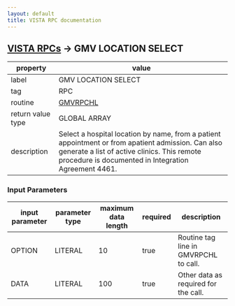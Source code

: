 ```yaml
---
layout: default
title: VISTA RPC documentation
---
```




## [VISTA RPCs](TableOfContent.md) &#8594; GMV LOCATION SELECT 

 property | value 
--- | --- 
 label | GMV LOCATION SELECT
 tag | RPC
 routine | [GMVRPCHL](http://code.osehra.org/dox/Routine_GMVRPCHL_source.html)
 return value type | GLOBAL ARRAY
 description | Select a hospital location by name, from a patient appointment or from apatient admission. Can also generate a list of active clinics. This remote procedure is documented in Integration Agreement 4461.

### Input Parameters

| input parameter | parameter type | maximum data length | required | description | 
| --- | --- | --- | --- | --- | 
| OPTION | LITERAL | 10 | true | Routine tag line in GMVRPCHL to call. | 
| DATA | LITERAL | 100 | true | Other data as required for the call. | 